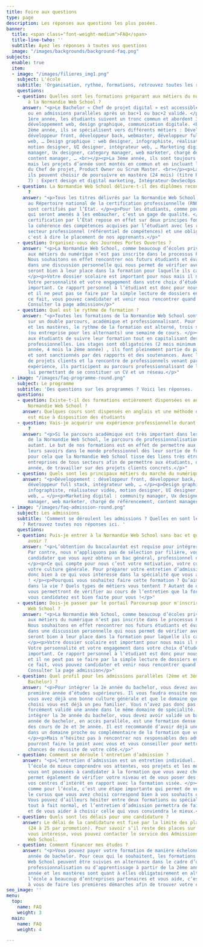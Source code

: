 ```yaml
---
title: Foire aux questions
type: page
description: Les réponses aux questions les plus posées.
banner:
  title: <span class="font-weight-medium">FAQ</span>
  title-line-twho: ''
  subtitle: Ayez les réponses à toutes vos questions
  image: "/images/backgrounds/background-faq.png"
subjects:
  enable: true
  item:
  - image: "/images/filieres_img1.png"
    subject: L'école
    subtitle: 'Organisation, rythme, formations, retrouvez toutes les réponses ici. '
    questions:
    - question: Quelles sont les formations préparant aux métiers du numérique dispensées
        à la Normandie Web School ?
      answer: "<p>Le Bachelor « Chef de projet digital » est accessible après le bac
        ou en admissions parallèles après un bac+1 ou bac+2 validé. </p><p><br> La
        1ère année, les étudiants suivent un tronc commun et abordent 3 domaines :
        développement web, design graphique, communication digitale. <br></p><p>La
        2ème année, ils se spécialisent vers différents métiers : Développement :
        développeur front, développeur back, webmaster, développeur full stack, intégrateur
        web, … Design graphique : web designer, infographiste, réalisateur vidéo,
        motion designer, UI designer, intégrateur web, … Marketing digital : community
        manager, Ux designer, category manager, web marketer, chargé de référencement,
        content manager, … <br></p><p>La 3ème année, ils sont toujours en spécialisation
        mais les projets d’année sont montés en commun et en incluant les compétences
        du Chef de projet, Product Owner ou Scrum Master. <br></p><p>La 4ème année,
        ils peuvent choisir de poursuivre en mastère (24 mois) (titre RNCP niveau
        7) : Expert design et digital marketing, Intégrateur-DevSecOps.</p>"
    - question: La Normandie Web School délivre-t-il des diplômes reconnus par l’Etat
        ?
      answer: "<p>Tous les titres délivrés par la Normandie Web School sont inscrits
        au Répertoire national de la certification professionnelle (RNCP), leurs niveaux
        sont certifiés par l’État. </p><p>Pour les étudiants, comme pour les professionnels
        qui seront amenés à les embaucher, c’est un gage de qualité. </p><p>Cette
        certification par l’État repose en effet sur deux principes fondamentaux :
        la cohérence des compétences acquises par l’étudiant avec les réalités du
        secteur professionnel (référentiel de compétences) et une obligation de résultats,
        c'est à dire le placement de nos apprenants.</p>"
    - question: Organisez-vous des Journées Portes Ouvertes ?
      answer: "<p>La Normandie Web School, comme beaucoup d’écoles privées qui forment
        aux métiers du numérique n’est pas inscrite dans le processus Parcoursup.
        Nous souhaitons en effet rencontrer nos futurs étudiants et évaluer leur choix
        dans une discussion personnelle qui nous permet de vérifier avec eux qu’ils
        seront bien à leur place dans la formation pour laquelle ils candidatent !
        </p><p>Votre dossier scolaire est important pour nous mais il n’est pas l’essentiel.
        Votre personnalité et votre engagement dans votre choix d’étude est tout aussi
        important. Ce rapport personnel à l’étudiant est donc pour nous primordial
        et il ne peut pas se faire par la simple lecture de dossiers en ligne. </p><p>De
        ce fait, vous pouvez candidater et venir nous rencontrer quand vous le souhaitez.
        Consulter la page admission</p>"
    - question: Quel est le rythme de formation ?
      answer: "<p>Toutes les formations de la Normandie Web School sont construites
        sur un double parcours, académique et professionnalisant. Pour les bachelors
        et les mastères, le rythme de la formation est alterné, trois semaines projets
        (ou entreprise pour les alternants) une semaine de cours. </p><p>Il permet
        aux étudiants de suivre leur formation tout en capitalisant des expériences
        professionnelles. Les stages sont obligatoires (2 mois minimum pour la 1ère
        année, 4 mois la 2ème année) , ils font pleinement partie du parcours de formation
        et sont sanctionnés par des rapports et des soutenances. Avec la réalisation
        de projets clients et la rencontre de professionnels venant partager leur
        expérience, ils participent au parcours professionnalisant de l’étudiant,
        lui permettant de se constituer un CV et un réseau.</p>"
  - image: "/images/faq-programme-round.png"
    subject: Le programme
    subtitle: 'Des questions sur les programmes ? Voici les réponses. '
    questions:
    - question: Existe-t-il des formations entièrement dispensées en anglais à la
        Normandie Web School ?
      answer: Quelques cours sont dispensés en anglais et une méthode de e-learning
        est mise à disposition des étudiants
    - question: Vais-je acquérir une expérience professionnelle durant la formation
        ?
      answer: "<p>Si le parcours académique est très important dans les formations
        de la Normandie Web School, le parcours de professionnalisation l’est tout
        autant. Le but de nos formations est en effet de permettre aux étudiants d’utiliser
        leurs savoirs dans le monde professionnel dès leur sortie de formation. </p><p>C’est
        pour cela que la Normandie Web School tisse des liens très étroits avec les
        entreprises de tous secteurs afin de permettre aux étudiants, dès la première
        année, de travailler sur des projets clients concrets.</p>"
    - question: Quels sont les principaux métiers du marché du numérique ?
      answer: "<p>Développement : développeur front, développeur back, webmaster,
        développeur full stack, intégrateur web, … </p><p>Design graphique : web designer,
        infographiste, réalisateur vidéo, motion designer, UI designer, intégrateur
        web, … </p><p>Marketing digital : community manager, Ux designer, category
        manager, web marketer, chargé de référencement, content manager, …</p>"
  - image: "/images/faq-admission-round.png"
    subject: Les admissions
    subtitle: 'Comment se déroulent les admissions ? Quelles en sont les conditions
      ? Retrouvez toutes nos réponses ici. '
    questions:
    - question: Puis-je entrer à la Normandie Web School sans bac et quel profil dois-je
        avoir ?
      answer: "<p>L’obtention du baccalauréat est requise pour intégrer nos formations.
        Par contre, nous n’appliquons pas de sélection par filière, vous pouvez donc
        candidater que vous ayez obtenu un bac général, professionnel ou technologique.
        </p><p>Ce qui compte pour nous c’est votre motivation, votre curiosité et
        votre culture générale. Pour préparer votre entretien d’admission, réfléchissez
        donc bien à ce qui vous intéresse dans la spécialité que vous avez choisie
        ! </p><p>Pourquoi vous souhaitez faire cette formation ? Qu’aimez-vous faire
        dans la vie ? Quels types de métiers vous tentent ? Autant de questions qui
        vous permettront de vérifier au cours de l’entretien que la formation à laquelle
        vous candidatez est bien faite pour vous !</p>"
    - question: Dois-je passer par le portail Parcoursup pour m'inscrire à la Normandie
        Web School ?
      answer: "<p>La Normandie Web School, comme beaucoup d’écoles privées qui forment
        aux métiers du numérique n’est pas inscrite dans le processus Parcoursup.
        Nous souhaitons en effet rencontrer nos futurs étudiants et évaluer leur choix
        dans une discussion personnelle qui nous permet de vérifier avec eux qu’ils
        seront bien à leur place dans la formation pour laquelle ils candidatent !
        </p><p>Votre dossier scolaire est important pour nous mais il n’est pas l’essentiel.
        Votre personnalité et votre engagement dans votre choix d’étude est tout aussi
        important. Ce rapport personnel à l’étudiant est donc pour nous primordial
        et il ne peut pas se faire par la simple lecture de dossiers en ligne. </p><p>De
        ce fait, vous pouvez candidater et venir nous rencontrer quand vous le souhaitez.
        Consulter la page admission</p>"
    - question: Quel profil pour les admissions parallèles (2ème et 3ème année en
        Bachelor) ?
      answer: "<p>Pour intégrer la 2e année du bachelor, vous devez avoir validé une
        première année d’études supérieures. Il vous faudra ensuite nous montrer que
        vous avez déjà une bonne culture générale et que le domaine que vous avez
        choisi vous est déjà un peu familier. Vous n’avez pas donc pas besoin d’avoir
        forcément validé une année dans le même domaine de spécialité. </p><p>Pour
        intégrer la 3e année du bachelor, vous devez avoir validé un bac+2. La 3e
        année de bachelor, en accès parallèle, est une formation dense qui regroupe
        des cours de 2e et 3e année. Il est recommandé d’avoir déjà une formation
        dans un domaine proche ou complémentaire de la formation que vous allez choisir.
        </p><p>Mais n’hésitez pas à rencontrer nos responsables des admissions, ils
        pourront faire le point avec vous et vous conseiller pour mettre toutes les
        chances de réussite de votre côté.</p>"
    - question: Comment se déroule l'entretien d’admission ?
      answer: "<p>L’entretien d’admission est un entretien individuel. Il permet à
        l’école de mieux comprendre vos attentes, vos projets et les motivations qui
        vous ont poussées à candidater à la formation que vous avez choisie. Il nous
        permet également de vérifier votre niveau et de vous poser des questions sur
        vos centres d’intérêt en rapport avec la formation visée. </p><p>Pour vous,
        comme pour l’école, c’est une étape importante qui permet de vérifier que
        le cursus que vous avez choisi correspond bien à vos souhaits et à vos besoins.
        Vous pouvez d’ailleurs hésiter entre deux formations ou spécialités, c’est
        tout à fait normal, et l’entretien d’admission permettra de faire le point
        et de vous aider à choisir celle qui vous conviendra le mieux.</p>"
    - question: Quels sont les délais pour une candidature ?
      answer: Le délai de la candidature est fixé par la limite des places disponibles
        (24 à 25 par promotion). Pour savoir s’il reste des places sur le cursus qui
        vous intéresse, vous pouvez contacter le service des Admissions de la Normandie
        Web School.
    - question: Comment financer mes études ?
      answer: "<p>Vous pouvez payer votre formation de manière échelonnée la première
        année de bachelor. Pour ceux qui le souhaitent, les formations de la Normandie
        Web School peuvent être suivies en alternance dans le cadre d’un contrat de
        professionnalisation ou d’apprentissage à partir de la 2ème année. La 3ème
        année et les mastères sont quant à elles obligatoirement en alternance. </p><p>Si
        l’école a beaucoup d’entreprises partenaires et vous aide, c’est quand même
        à vous de faire les premières démarches afin de trouver votre entreprise d’accueil.</p>"
seo_image: ''
menu:
  top:
    name: FAQ
    weight: 3
  main:
    name: FAQ
    weight: 4

---
```

